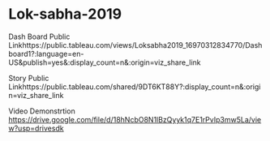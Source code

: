 # Lok-sabha-2019


Dash Board Public Linkhttps://public.tableau.com/views/Loksabha2019_16970312834770/Dashboard1?:language=en-US&publish=yes&:display_count=n&:origin=viz_share_link

Story Public Linkhttps://public.tableau.com/shared/9DT6KT88Y?:display_count=n&:origin=viz_share_link

Video Demonstrtion https://drive.google.com/file/d/18hNcbO8N1lBzQyyk1q7E1rPvIp3mw5La/view?usp=drivesdk
